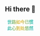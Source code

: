 <div style="padding-top: 40px; text-align: center">
  <h2>Hi there 👋</h2>
  <b style=" background-image: -webkit-linear-gradient(left,
   #22c1c3, #fdbb2d 25%, #22c1c3 50%, #fdbb2d 75%, #22c1c3);
    -webkit-text-fill-color: transparent;
    -webkit-background-clip: text;
    -webkit-background-size: 200% 100%;
    -webkit-animation: myGradientChange 4s infinite linear;
    animation: myGradientChange 4s infinite linear;">世路如今已惯</b><br />
  <b style=" background-image: -webkit-linear-gradient(left,
   #22c1c3, #fdbb2d 25%, #22c1c3 50%, #fdbb2d 75%, #22c1c3);
    -webkit-text-fill-color: transparent;
    -webkit-background-clip: text;
    -webkit-background-size: 200% 100%;
    -webkit-animation: myGradientChange 4s infinite linear;
    animation: myGradientChange 4s infinite linear;">此心到处悠然</b>

</div>

